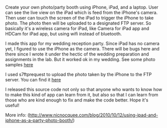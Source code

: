 Create your own photo/party booth using iPhone, iPad, and a laptop. User can see the live view on the iPad which is feed from the iPhone's camera. Then user can touch the screen of the iPad to trigger the iPhone to take photo. The photo then will be uploaded to a designated FTP server. So basically it's a wireless camera for iPad, like Camera for iPad app and HDCam for iPad app, but using wifi instead of bluetooth.

I made this app for my wedding reception party. Since iPad has no camera yet, I figured to use the iPhone as the camera. There will be bugs here and there since I wrote it under the hectic of the wedding preparation and assignments in the lab. But it worked ok in my wedding. See some photo samples [here](http://www.flickr.com/photos/nicnocquee/sets/72157625021158145/)

I used s7ftprequest to upload the photo taken by the iPhone to the FTP server. You can find it [here](http://code.google.com/p/s7ftprequest/)

I released this source code not only so that anyone who wants to know how to make this kind of app can learn from it, but also so that I can learn from those who are kind enough to fix and make the code better. Hope it's useful!

More info: (http://www.nicnocquee.com/blog/2010/10/12/using-ipad-and-iphone-as-a-party-photo-booth/)
